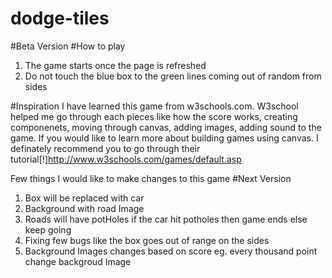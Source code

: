 # dodge-tiles
#Beta Version
#How to play
1. The game starts once the page is refreshed
2. Do not touch the blue box to the green lines coming out of random from sides

#Inspiration
I have learned this game from w3schools.com. W3school helped me go through each pieces like how the score works, creating componenets, moving through canvas, adding images, adding sound to the game. If you would like to learn more about building games using canvas. I definately recommend you to go through their tutorial[!]http://www.w3schools.com/games/default.asp 

Few things I would like to make changes to this game
#Next Version
1. Box will be replaced with car
2. Background with road Image 
3. Roads will have potHoles if the car hit potholes then game ends else keep going
4. Fixing few bugs like the box goes out of range on the sides 
5. Background Images changes based on score eg. every thousand point change backgroud Image
